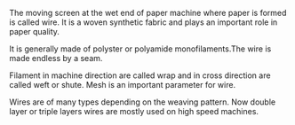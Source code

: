 The moving screen at the wet end of paper machine where paper is formed is called wire. 
It is a woven synthetic fabric and plays an important role in paper quality.

It is generally made of polyster or polyamide monofilaments.The wire is made endless by a seam.

Filament in machine direction are called wrap and in cross direction are called weft or shute.
Mesh is an important parameter for wire.

Wires are of many types depending on the weaving pattern.
Now double layer or triple layers wires are mostly used on high speed machines.
       